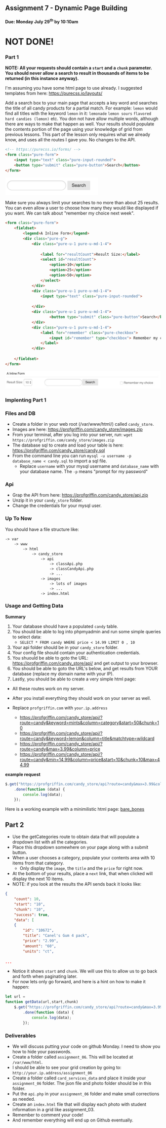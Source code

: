 ## Assignment 7 - Dynamic Page Building 
#### Due: Monday July 29<sup>th</sup> by 10:10am

# NOT DONE!

### Part 1

**NOTE: All your requests should contain a `start` and a `chunk` parameter. You should never allow a search to result in thousands of items to be returned (in this instance anyway).**

I'm assuming you have some html page to use already. I suggested templates from here: https://purecss.io/layouts/

Add a search box to your main page that accepts a key word and searches the title of all candy products for a partial match. For example: `lemon` would find all titles with the keyword `lemon` in it: `lemonade` `lemon sours` `flavored hard candies (lemon)` etc. You don not have allow multiple words, although there are ways to make that happen as well. Your results should populate the contents portion of the page using your knowledge of grid from previous lessons. This part of the lesson only requires what we already know, and uses all the routes I gave you. No changes to the API.

```html
<!-- https://purecss.io/forms/ -->
<form class="pure-form">
    <input type="text" class="pure-input-rounded">
    <button type="submit" class="pure-button">Search</button>
</form>
```

<img src="./search_box.png" width="300">

Make sure you always limit your searches to no more than about 25 results. You can even allow a user to choose how many they would like displayed if you want. We can talk about "remember my choice next week".

```html
<form class="pure-form">
    <fieldset>
        <legend>A Inline Form</legend>
        <div class="pure-g">
            <div class="pure-u-1 pure-u-md-1-4">

                <label for="resultCount">Result Size:</label>
                <select id="resultCount">
                    <option>10</option>
                    <option>25</option>
                    <option>50</option>
                </select>
            </div>
            <div class="pure-u-1 pure-u-md-1-4">
                <input type="text" class="pure-input-rounded">
                
            </div>
            <div class="pure-u-1 pure-u-md-1-4">
                    <button type="submit" class="pure-button">Search</button>
            </div>
            <div class="pure-u-1 pure-u-md-1-4">
                <label for="remember" class="pure-checkbox">
                    <input id="remember" type="checkbox"> Remember my choice
                </label>
            </div>

    </fieldset>
</form>
```

<img src="./inline_form_600.jpg">

### Implenting Part 1

### Files and DB

- Create a folder in your web root (/var/www/html/) called `candy_store`.
- Images are here: https://profgriffin.com/candy_store/images.zip
- From your terminal, after you log into your server, run: `wget https://profgriffin.com/candy_store/images.zip`
- The database sql to create and load your table is here: https://profgriffin.com/candy_store/candy.sql
- From the command line you can run `mysql -u username -p database_name < candy.sql` to import a sql file. 
  - Replace `username` with your mysql username and `database_name` with your database name. The `-p` means "prompt for my password"


### Api

- Grap the API from here: https://profgriffin.com/candy_store/api.zip
- Unzip it in your `candy_store` folder.
- Change the credentials for your mysql user.

### Up To Now

You should have a file structure like:

```
-> var
    -> www
        -> html
            -> candy_store
                -> api
                    -> classApi.php
                    -> classCandyApi.php
                    -> ...
                -> images
                    -> lots of images
                    -> ...
                -> index.html
```


### Usage and Getting Data

**Summary**

1. Your database should have a populated `candy` table.
2. You should be able to log into phpmyadmin and run some simple queries to select data:
    - `SELECT * FROM candy WHERE price < 14.99 LIMIT 0 , 10`
3. Your api folder should be in your `candy_store` folder.
4. Your config file should contain your authentication credentials.
5. You shuould be able to goto the URL: https://profgriffin.com/candy_store/api/ and get output to your browser.
6. You should be able to goto the URL's below, and get results from YOUR database (replace my domain name with your IP).
7. Lastly, you should be able to create a very simple html page:

- All these routes work on my server. 
- After you install everything they should work on your server as well.
- Replace `profgriffin.com` with `your.ip.address`

  - https://profgriffin.com/candy_store/api/?route=candy&keyword=mints&column=category&start=50&chunk=10
  - https://profgriffin.com/candy_store/api/?route=candy&keyword=lemon&column=title&matchtype=wildcard
  - https://profgriffin.com/candy_store/api/?route=candy&max=3.99&column=price
  - https://profgriffin.com/candy_store/api/?route=candy&min=14.99&column=price&start=10&chunk=10&max=44.99

**example request**
```js
$.get("https://profgriffin.com/candy_store/api?route=candy&max=3.99&column=price&start=0&limit=10", form_data)
    .done(function (data) {
        console.log(data);
    });
```

Here is a working example with a minimilistic html page: [bare_bones](./bare_bones)

## Part 2

- Use the getCategories route to obtain data that will populate a dropdown list with all the categories. 
- Place this dropdown somewhere on your page along with a submit button. 
- When a user chooses a category, populate your contents area with 10 items from that category.
  - Only display the `image`, the `title` and the `price` for right now.
- At the bottom of your results, place a `next` link, that when clicked will display the next 10 items.
- NOTE: if you look at the results the API sends back it looks like:
  
```json
{
    "count": 10,
    "start": "10",
    "chunk": "10",
    "success": true,
    "data": [
    {
        "id": "10672",
        "title": "Canel's Gum 4 pack",
        "price": "2.99",
        "amount": "60",
        "units": "ct",

...
```
- Notice it shows `start` and `chunk`. We will use this to allow us to go back and forth when paginating later.
- For now lets only go forward, and here is a hint on how to make it happen:

```js
let url = 
function getData(url,start,chunk)
    $.get("https://profgriffin.com/candy_store/api?route=candy&max=3.99&column=price&start=0&chunk=10", form_data)
        .done(function (data) {
            console.log(data);
        });
```


### Deliverables


- We will discuss putting your code on github Monday. I need to show you how to hide your passwords.
- Create a folder called `assignment_06`. This will be located at `/var/www/html`.
- I should be able to see your grid creation by going to: `http://your.ip.address/assignment_06`
- Create a folder called `card_services_data` and place it inside your `assignment_06` folder. The json file and photo folder should be in this folder.
- Put the `api.php` in your `assignment_06` folder and make small corrections as needed. 
- Create an `index.html` file that will display each photo with student information in a grid like assignment_03.
- Remember to comment your code!  
- And remember everything will end up on Github eventually.
